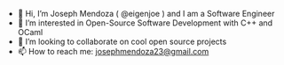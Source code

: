 - 👋 Hi, I’m Joseph Mendoza ( @eigenjoe ) and I am a Software Engineer
- 👀 I’m interested in Open-Source Software Development with C++ and OCaml
- 💞️ I’m looking to collaborate on cool open source projects
- 📫 How to reach me: josephmendoza23@gmail.com

<!---
eigenjoe/eigenjoe is a ✨ special ✨ repository because its `README.md` (this file) appears on your GitHub profile.
You can click the Preview link to take a look at your changes.
--->
